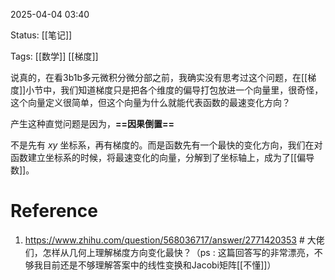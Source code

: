 2025-04-04  03:40

Status: [[笔记]]

Tags: [[数学]] [[梯度]]

说真的，在看3b1b多元微积分微分部之前，我确实没有思考过这个问题，在[[梯度]]小节中，我们知道梯度只是把各个维度的偏导打包放进一个向量里，很奇怪，这个向量定义很简单，但这个向量为什么就能代表函数的最速变化方向？

产生这种直觉问题是因为，**==因果倒置==**

不是先有 $xy$ 坐标系，再有梯度的。而是函数先有一个最快的变化方向，我们在对函数建立坐标系的时候，将最速变化的向量，分解到了坐标轴上，成为了[[偏导数]]。
# Reference
1. https://www.zhihu.com/question/568036717/answer/2771420353 # 大佬们，怎样从几何上理解梯度方向变化最快？（ps : 这篇回答写的非常漂亮，不够我目前还是不够理解答案中的线性变换和Jacobi矩阵[[不懂]]）